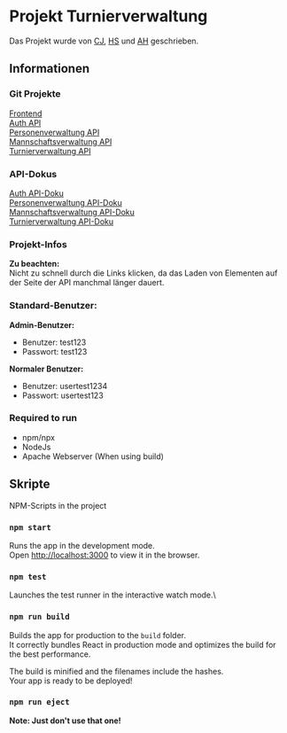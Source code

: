 # Projekt Turnierverwaltung

Das Projekt wurde von [CJ](https://github.com/Chris-IA118), [HS](https://github.com/H3nSte1n) und
[AH](https://github.com/KatziGit) geschrieben.

## Informationen

### Git Projekte

[Frontend](https://github.com/H3nSte1n/turnierverwaltung-ui) \
[Auth API](https://github.com/H3nSte1n/turnierverwaltung-api_auth) \
[Personenverwaltung API](https://github.com/H3nSte1n/people-management-service) \
[Mannschaftsverwaltung API](https://github.com/H3nSte1n/teams-management-service) \
[Turnierverwaltung API](https://github.com/H3nSte1n/tournament-management-service)

### API-Dokus

[Auth API-Doku](https://turnierverwaltung-auth.herokuapp.com/api/v1/swagger) \
[Personenverwaltung API-Doku](https://turnierverwaltung-person-admin.herokuapp.com/api/v1/swagger) \
[Mannschaftsverwaltung API-Doku](https://teams-management-system.herokuapp.com/api/v1/swagger) \
[Turnierverwaltung API-Doku](https://tournament-management-service.herokuapp.com/api/v1/swagger)

### Projekt-Infos

**Zu beachten:** \
Nicht zu schnell durch die Links klicken, da das Laden von Elementen auf der Seite der API manchmal länger dauert.

### Standard-Benutzer:

**Admin-Benutzer:**
- Benutzer: test123
- Passwort: test123

**Normaler Benutzer:**
- Benutzer: usertest1234
- Passwort: usertest123

### Required to run

- npm/npx
- NodeJs
- Apache Webserver (When using build)

## Skripte

NPM-Scripts in the project

### `npm start`

Runs the app in the development mode.\
Open [http://localhost:3000](http://localhost:3000) to view it in the browser.

### `npm test`

Launches the test runner in the interactive watch mode.\

### `npm run build`

Builds the app for production to the `build` folder.\
It correctly bundles React in production mode and optimizes the build for the best performance.

The build is minified and the filenames include the hashes.\
Your app is ready to be deployed!

### `npm run eject`

**Note: Just don't use that one!**